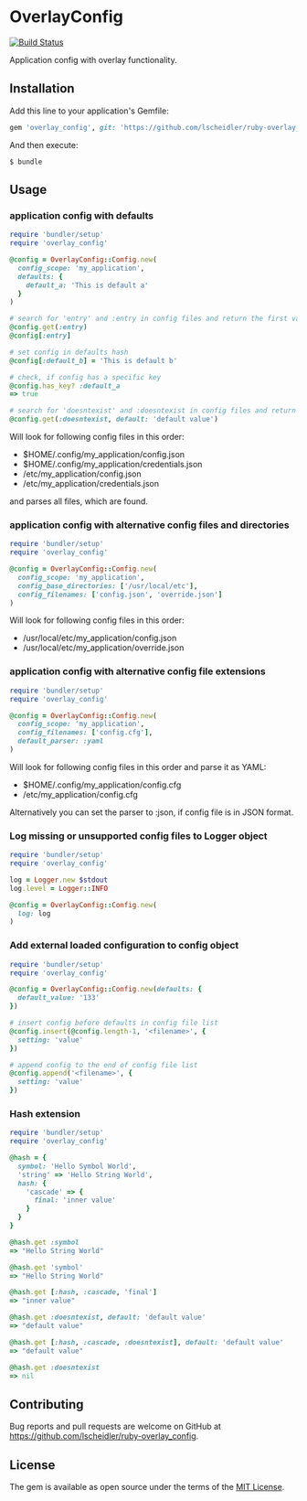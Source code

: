 # OverlayConfig

[![Build Status](https://travis-ci.org/lscheidler/ruby-overlay_config.svg?branch=master)](https://travis-ci.org/lscheidler/ruby-overlay_config)

Application config with overlay functionality.

## Installation

Add this line to your application's Gemfile:

```ruby
gem 'overlay_config', git: 'https://github.com/lscheidler/ruby-overlay_config'
```

And then execute:

    $ bundle

## Usage

### application config with defaults

```ruby
require 'bundler/setup'
require 'overlay_config'

@config = OverlayConfig::Config.new(
  config_scope: 'my_application',
  defaults: {
    default_a: 'This is default a'
  }
)

# search for 'entry' and :entry in config files and return the first value found
@config.get(:entry)
@config[:entry]

# set config in defaults hash
@config[:default_b] = 'This is default b'

# check, if config has a specific key
@config.has_key? :default_a
=> true

# search for 'doesntexist' and :doesntexist in config files and return default, if not found
@config.get(:doesntexist, default: 'default value')
```

Will look for following config files in this order:

- $HOME/.config/my\_application/config.json
- $HOME/.config/my\_application/credentials.json
- /etc/my\_application/config.json
- /etc/my\_application/credentials.json

and parses all files, which are found.

### application config with alternative config files and directories

```ruby
require 'bundler/setup'
require 'overlay_config'

@config = OverlayConfig::Config.new(
  config_scope: 'my_application',
  config_base_directories: ['/usr/local/etc'],
  config_filenames: ['config.json', 'override.json']
)
```

Will look for following config files in this order:

- /usr/local/etc/my\_application/config.json
- /usr/local/etc/my\_application/override.json

### application config with alternative config file extensions

```ruby
require 'bundler/setup'
require 'overlay_config'

@config = OverlayConfig::Config.new(
  config_scope: 'my_application',
  config_filenames: ['config.cfg'],
  default_parser: :yaml
)
```

Will look for following config files in this order and parse it as YAML:

- $HOME/.config/my\_application/config.cfg
- /etc/my\_application/config.cfg

Alternatively you can set the parser to :json, if config file is in JSON format.

### Log missing or unsupported config files to Logger object

```ruby
require 'bundler/setup'
require 'overlay_config'

log = Logger.new $stdout
log.level = Logger::INFO

@config = OverlayConfig::Config.new(
  log: log
)
```

### Add external loaded configuration to config object

```ruby
require 'bundler/setup'
require 'overlay_config'

@config = OverlayConfig::Config.new(defaults: {
  default_value: '133'
})

# insert config before defaults in config file list
@config.insert(@config.length-1, '<filename>', {
  setting: 'value'
})

# append config to the end of config file list
@config.append('<filename>', {
  setting: 'value'
})
```

### Hash extension

```ruby
require 'bundler/setup'
require 'overlay_config'

@hash = {
  symbol: 'Hello Symbol World',
  'string' => 'Hello String World',
  hash: {
    'cascade' => {
      final: 'inner value'
    }
  }
}

@hash.get :symbol
=> "Hello String World"

@hash.get 'symbol'
=> "Hello String World"

@hash.get [:hash, :cascade, 'final']
=> "inner value"

@hash.get :doesntexist, default: 'default value'
=> "default value"

@hash.get [:hash, :cascade, :doesntexist], default: 'default value'
=> "default value"

@hash.get :doesntexist
=> nil
```

## Contributing

Bug reports and pull requests are welcome on GitHub at https://github.com/lscheidler/ruby-overlay_config.
## License

The gem is available as open source under the terms of the [MIT License](http://opensource.org/licenses/MIT).

